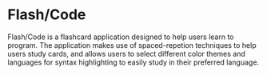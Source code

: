 # Flash/Code

Flash/Code is a flashcard application designed to help users learn to program. The application makes use of spaced-repetion techniques to help users study cards, and allows users to select different color themes and languages for syntax highlighting to easily study in their preferred language.
